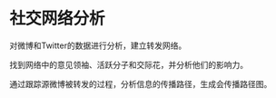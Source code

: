 # 社交网络分析

对微博和Twitter的数据进行分析，建立转发网络。

找到网络中的意见领袖、活跃分子和交际花，并分析他们的影响力。

通过跟踪源微博被转发的过程，分析信息的传播路径，生成会传播路径图。

